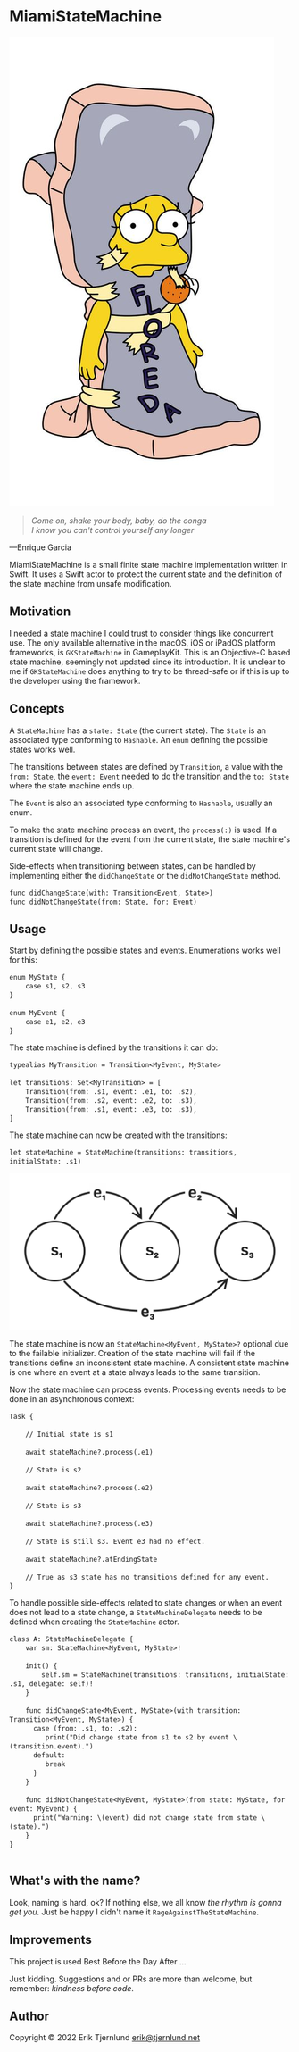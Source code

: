 # MiamiStateMachine
![Floreda](images/lisa_simpson_floreda.jpg)
> *Come on, shake your body, baby, do the conga<br/>
> I know you can't control yourself any longer*
> 
—Enrique Garcia

MiamiStateMachine is a small finite state machine implementation written in Swift.
It uses a Swift actor to protect the current state and the definition of the state machine
from unsafe modification.

## Motivation

I needed a state machine I could trust to consider things like concurrent use. 
The only available alternative in the macOS, iOS or iPadOS platform frameworks, 
is `GKStateMachine` in GameplayKit. This is an Objective-C based state machine,
seemingly not updated since its introduction. It is unclear to me if `GKStateMachine`
does anything to try to be thread-safe or if this is up to the developer using
the framework.

## Concepts

A `StateMachine` has a `state: State` (the current state). The `State` is an associated type
conforming to `Hashable`. An `enum` defining the possible states works well. 

The transitions between states are defined by `Transition`, a value with the `from: State`, the
`event: Event` needed to do the transition and the `to: State` where the state machine ends up.

The `Event` is also an associated type conforming to `Hashable`, usually an enum.

To make the state machine process an event, the `process(:)` is used. If a transition is 
defined for the event from the current state, the state machine's current state will change.

Side-effects when transitioning between states, can be handled by implementing either the
`didChangeState` or the `didNotChangeState` method.

```
func didChangeState(with: Transition<Event, State>)
func didNotChangeState(from: State, for: Event)
```

## Usage

Start by defining the possible states and events. Enumerations works well for this:

```
enum MyState {
    case s1, s2, s3
}

enum MyEvent {
    case e1, e2, e3
}
```

The state machine is defined by the transitions it can do:

```
typealias MyTransition = Transition<MyEvent, MyState>

let transitions: Set<MyTransition> = [
    Transition(from: .s1, event: .e1, to: .s2),
    Transition(from: .s2, event: .e2, to: .s3),
    Transition(from: .s1, event: .e3, to: .s3),
]
```

The state machine can now be created with the transitions:

```
let stateMachine = StateMachine(transitions: transitions, initialState: .s1)
```

![State Machine Example](images/state-machine-example.png)

The state machine is now an `StateMachine<MyEvent, MyState>?` optional due to 
the failable initializer. Creation of the state machine will fail if the transitions
define an inconsistent state machine. A consistent state machine is one where an event
at a state always leads to the same transition.

Now the state machine can process events. Processing events needs to be done in
an asynchronous context:

```
Task {

    // Initial state is s1
    
    await stateMachine?.process(.e1)

    // State is s2
    
    await stateMachine?.process(.e2)

    // State is s3

    await stateMachine?.process(.e3)
    
    // State is still s3. Event e3 had no effect.

    await stateMachine?.atEndingState
    
    // True as s3 state has no transitions defined for any event.
}
```

To handle possible side-effects related to state changes or when an event does not
lead to a state change, a `StateMachineDelegate` needs to be defined when creating
the `StateMachine` actor.

```
class A: StateMachineDelegate {
    var sm: StateMachine<MyEvent, MyState>!
    
    init() {
        self.sm = StateMachine(transitions: transitions, initialState: .s1, delegate: self)!
    }
    
    func didChangeState<MyEvent, MyState>(with transition: Transition<MyEvent, MyState>) {
      case (from: .s1, to: .s2):
         print("Did change state from s1 to s2 by event \(transition.event).")
      default:
         break
      }
    }
    
    func didNotChangeState<MyEvent, MyState>(from state: MyState, for event: MyEvent) {
      print("Warning: \(event) did not change state from state \(state).")
    }
}


```

## What's with the name?

Look, naming is hard, ok? If nothing else, we all know *the rhythm is gonna get you*. 
Just be happy I didn't name it `RageAgainstTheStateMachine`.

## Improvements

This project is used Best Before the Day After ...

Just kidding. Suggestions and or PRs are more than welcome, but 
remember: *kindness before code*. 

## Author
Copyright &copy; 2022 Erik Tjernlund <erik@tjernlund.net>
